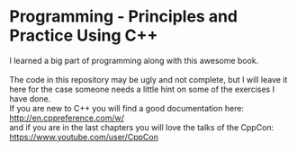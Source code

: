 # Programming - Principles and Practice Using C++ 
I learned a big part of programming along with this awesome book. <br><br>
The code in this repository may be ugly and not complete, but I will leave it here for the case someone needs a little hint on some of the exercises I have done. <br>
If you are new to C++ you will find a good documentation here: <br>
http://en.cppreference.com/w/
<br>
and if you are in the last chapters you will love the talks of the CppCon:<br>
https://www.youtube.com/user/CppCon

